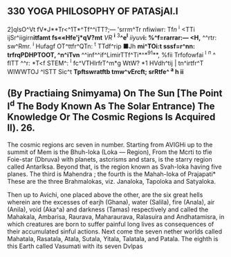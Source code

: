## **330 YOGA PHILOSOPHY OF PATASjAl.I**

2]qIsO^Vt fV\*J\*\*Tr<^1T\*^Tf^^iTT?;— 'srrm^Tr nfiwiwr: Tf*n* <sup>i</sup> <TTi ijSr^iigirn**itfamt fs««Hfe'j\*qV?mt** *VR* **<sup>i</sup>** <sup>3</sup>**^e<sup>I</sup>** *iiyuv***i: %^f=rarrar:— <H,** ^^rtr: sw^Rmr. <sup>i</sup> Hufagf OT^ttfr^QTn: <sup>t</sup> TTdf^rip ■Jh **mi^TOi:t sssf=r^nn: trfrqPDHPTOOT, ^n^iTvn** ^^inf^^if^LimirTTf^Ti*^\*<sup>91</sup>\**, %fii Trfofowfai <sup>I</sup> *<sup>n</sup>* ^ flTT ^^r: \*T<f STEM^: <sup>I</sup> fc^VTHlrfrT^m\*g WtW? \*1 HVdh^tij | tn^irtfr^T WIWWTOJ ^ISTT Sic^t **Tpftswratftb tmw^vErcft; srRtfe^ <sup>a</sup> h ii**

## **(By Practiaing Snimyama) On The Sun [The Point I<sup>d</sup> The Body Known As The Solar Entrance) The Knowledge Or The Cosmic Regions Is Acquired ll). 26.**

The cosmic regions arc seven in number. Starting from AVIGHi up to the summit of Mem is the Bhuh-loka (Loka — Region), From the Mcrti to tfie Foie-star (Dbruva) with planets, astcrisms and stars, is the starry region called Antarlksa. Beyond that, is the region known as Svah-loka having five planes. The third is Mahendra ; the fourth is the Mahah-Ioka of Prajapati\* These are the three Brahmalokas, viz. Janaloka, Tapoloka and Satyaloka.

Then up to Avichi, one placed above the other, are the six great hells wherein are the excesses of earjh (Ghana), water (Salila), fire (Anala), air (Anila), void (Aka^a) and darkness (Tamas) respectively and called the Mahakala, Ambarisa, Raurava, Maharaurava, Ralasuira and Andhatamisra, in which creatures are born to suffer painful long lives as consequences of their accumulated sinful actions. Next come the seven nether worlds called Mahatala, Rasatala, Atala, Sutala, Yitala, Talatala, and Patala. The eighth is this Earth called Vasumati with its seven Dvlpas
